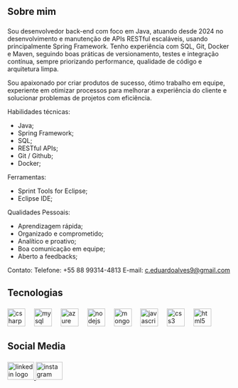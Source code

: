 <h2 align="left">Sobre mim</h2>

###

<p align="left">Sou desenvolvedor back-end com foco em Java, atuando desde 2024 no desenvolvimento e manutenção de APIs RESTful escaláveis, usando principalmente Spring Framework. Tenho experiência com SQL, Git, Docker e Maven, seguindo boas práticas de versionamento, testes e integração contínua, sempre priorizando performance, qualidade de código e arquitetura limpa.

Sou apaixonado por criar produtos de sucesso, ótimo trabalho em equipe, experiente em otimizar processos para melhorar a experiência do cliente e solucionar problemas de projetos com eficiência.

Habilidades técnicas:
- Java;
- Spring Framework;
- SQL;
- RESTful APIs;
- Git / Github;
- Docker;

Ferramentas:
- Sprint Tools for Eclipse;
- Eclipse IDE;

Qualidades Pessoais:
- Aprendizagem rápida;
- Organizado e comprometido;
- Analítico e proativo;
- Boa comunicação em equipe;
- Aberto a feedbacks;

Contato:
Telefone: +55 88 99314-4813
E-mail: c.eduardoalves9@gmail.com

###

<h2 align="left">Tecnologias</h2>

###

<div align="left">
  <img src="https://cdn.jsdelivr.net/gh/devicons/devicon/icons/csharp/csharp-line.svg" height="40" alt="csharp logo"  />
  <img width="12" />
  <img src="https://cdn.jsdelivr.net/gh/devicons/devicon/icons/mysql/mysql-plain-wordmark.svg" height="40" alt="mysql logo"  />
  <img width="12" />
  <img src="https://cdn.jsdelivr.net/gh/devicons/devicon/icons/azure/azure-original-wordmark.svg" height="40" alt="azure logo"  />
  <img width="12" />
  <img src="https://cdn.jsdelivr.net/gh/devicons/devicon/icons/nodejs/nodejs-original.svg" height="40" alt="nodejs logo"  />
  <img width="12" />
  <img src="https://cdn.jsdelivr.net/gh/devicons/devicon/icons/mongodb/mongodb-plain-wordmark.svg" height="40" alt="mongodb logo"  />
  <img width="12" />
  <img src="https://cdn.jsdelivr.net/gh/devicons/devicon/icons/javascript/javascript-original.svg" height="40" alt="javascript logo"  />
  <img width="12" />
  <img src="https://cdn.jsdelivr.net/gh/devicons/devicon/icons/css3/css3-original.svg" height="40" alt="css3 logo"  />
  <img width="12" />
  <img src="https://cdn.jsdelivr.net/gh/devicons/devicon/icons/html5/html5-original.svg" height="40" alt="html5 logo"  />
</div>

###

<h2 align="left">Social Media</h2>

###

<div align="left">
  <a href="https://www.linkedin.com/in/carloseduardo-alves-/" target="_blank">
    <img src="https://raw.githubusercontent.com/maurodesouza/profile-readme-generator/master/src/assets/icons/social/linkedin/default.svg" width="60" height="40" alt="linkedin logo"  />
  </a>
  <a href="https://www.instagram.com/eduardotakeshi._/" target="_blank">
    <img src="https://raw.githubusercontent.com/maurodesouza/profile-readme-generator/master/src/assets/icons/social/instagram/default.svg" width="60" height="40" alt="instagram logo"  />
  </a>
</div>

###
